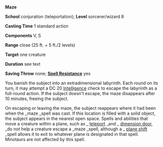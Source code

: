  **Maze**

**School** conjuration (teleportation); **Level** sorcerer/wizard 8

**Casting Time** 1 standard action

**Components** V, S

**Range** close (25 ft. + 5 ft./2 levels)

**Target** one creature

**Duration** see text

**Saving Throw** none; **[Spell Resistance](../glossary#_spell-resistance)** yes

You banish the subject into an extradimensional labyrinth. Each round on its turn, it may attempt a DC 20 [Intelligence](../gettingStarted#_intelligence) check to escape the labyrinth as a full-round action. If the subject doesn't escape, the maze disappears after 10 minutes, freeing the subject.

On escaping or leaving the maze, the subject reappears where it had been when the _maze _spell was cast. If this location is filled with a solid object, the subject appears in the nearest open space. Spells and abilities that move a creature within a plane, such as _ [teleport](teleport#_teleport) _and _ [dimension door](dimensionDoor#_dimension-door), _do not help a creature escape a _maze _spell, although a _ [plane shift](planeShift#_plane-shift) _spell allows it to exit to whatever plane is designated in that spell. Minotaurs are not affected by this spell.

